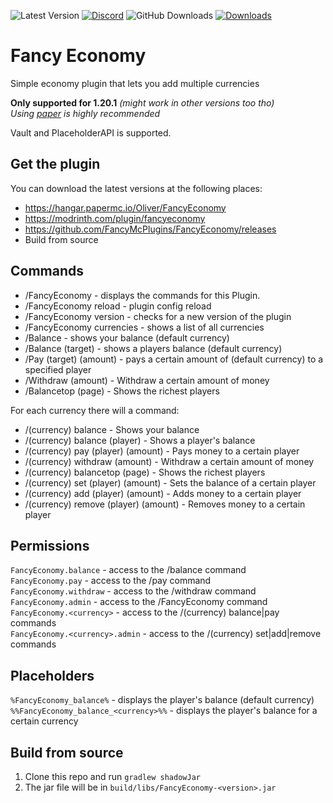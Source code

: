 ![Latest Version](https://img.shields.io/github/v/release/FancyMcPlugins/FancyEconomy?style=flat-square)
[![Discord](https://img.shields.io/discord/899740810956910683?color=7289da&logo=Discord&label=Discord&style=flat-square)](https://discord.gg/ZUgYCEJUEx)
![GitHub Downloads](https://img.shields.io/github/downloads/FancyMcPlugins/FancyEconomy/total?logo=GitHub&style=flat-square)
[![Downloads](https://img.shields.io/modrinth/dt/fancyeconomy?color=00AF5C&label=modrinth&style=flat&logo=modrinth)](https://modrinth.com/plugin/fancyeconomy/versions)

# Fancy Economy

Simple economy plugin that lets you add multiple currencies

**Only supported for 1.20.1** _(might work in other versions too tho)_<br>
_Using [paper](https://papermc.io/downloads) is highly recommended_

Vault and PlaceholderAPI is supported.

## Get the plugin

You can download the latest versions at the following places:

- https://hangar.papermc.io/Oliver/FancyEconomy
- https://modrinth.com/plugin/fancyeconomy
- https://github.com/FancyMcPlugins/FancyEconomy/releases
- Build from source

## Commands

- /FancyEconomy - displays the commands for this Plugin.
- /FancyEconomy reload - plugin config reload
- /FancyEconomy version - checks for a new version of the plugin
- /FancyEconomy currencies - shows a list of all currencies
- /Balance - shows your balance (default currency)
- /Balance (target) - shows a players balance (default currency)
- /Pay (target) (amount) - pays a certain amount of (default currency) to a specified player
- /Withdraw (amount) - Withdraw a certain amount of money
- /Balancetop (page) - Shows the richest players

For each currency there will a command:

- /(currency) balance - Shows your balance
- /(currency) balance (player) - Shows a player's balance
- /(currency) pay (player) (amount) - Pays money to a certain player
- /(currency) withdraw (amount) - Withdraw a certain amount of money
- /(currency) balancetop (page) - Shows the richest players
- /(currency) set (player) (amount) - Sets the balance of a certain player
- /(currency) add (player) (amount) - Adds money to a certain player
- /(currency) remove (player) (amount) - Removes money to a certain player

## Permissions

`FancyEconomy.balance` - access to the /balance command<br>
`FancyEconomy.pay` - access to the /pay command<br>
`FancyEconomy.withdraw` - access to the /withdraw command<br>
`FancyEconomy.admin` - access to the /FancyEconomy command<br>
`FancyEconomy.<currency>` - access to the /(currency) balance|pay commands<br>
`FancyEconomy.<currency>.admin` - access to the /(currency) set|add|remove commands<br>

## Placeholders

`%FancyEconomy_balance%` - displays the player's balance (default currency)<br>
`%%FancyEconomy_balance_<currency>%%` - displays the player's balance for a certain currency

## Build from source

1. Clone this repo and run `gradlew shadowJar`
2. The jar file will be in `build/libs/FancyEconomy-<version>.jar`
